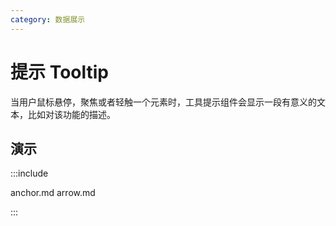 ```yaml
---
category: 数据展示
---
```


# 提示 Tooltip

当用户鼠标悬停，聚焦或者轻触一个元素时，工具提示组件会显示一段有意义的文本，比如对该功能的描述。

## 演示

:::include

anchor.md arrow.md

:::